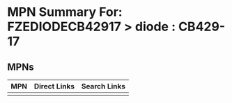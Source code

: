 



# MPN Summary For: FZEDIODECB42917 > diode : CB429-17

## MPNs
  

|MPN|Direct Links|Search Links|
| :--- | :--- | :--- |
||||
